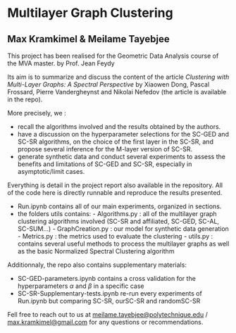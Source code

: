 # Multilayer Graph Clustering
## Max Kramkimel & Meilame Tayebjee

This project has been realised for the Geometric Data Analysis course of the MVA master. by Prof. Jean Feydy 

Its aim is to summarize and discuss the content of the article _Clustering with Multi-Layer Graphs: A Spectral Perspective_ by Xiaowen Dong, Pascal Frossard,
Pierre Vandergheynst and Nikolai Nefedov (the article is available in the repo).

More precisely, we :
- recall the algorithms involved and the results obtained by the authors.
- have a discussion on the hyperparameter selections for the SC-GED and SC-SR algorithms, on the choice of the first layer in the SC-SR, and propose several inference for the M-layer version of SC-SR.
- generate synthetic data and conduct several experiments to assess the benefits and limitations of SC-GED and SC-SR, especially in asymptotic/limit cases.

Everything is detail in the project report also available in the repository. All of the code here is directly runnable and reproduce the results presented.


- Run.ipynb contains all of our main experiments, organized in sections.
- the folders utils contains:
      - Algorithms.py : all of the multilayer graph clustering algorithms involved (SC-SR and affiliated, SC-GED, SC-AL, SC-SUM...)
      - GraphCreation.py : our model for synthetic data generation
      - Metrics.py : the metrics used to evaluate the clustering
      - utils.py : contains several useful methods to process the multilayer graphs as well as the basic Normalized Spectral Clustering algorithm

Additionnaly, the repo also contains supplementary materials:
- SC-GED-parameters.ipynb contains a cross validation for the hyperparameters $\alpha$ and $\beta$ in a specific case
- SC-SR-Supplementary-tests.ipynb re-run every experiments of Run.ipynb but comparing SC-SR, ourSC-SR and randomSC-SR

Fell free to reach out to us at meilame.tayebjee@polytechnique.edu / max.kramkimel@gmail.com for any questions or recommendations.



